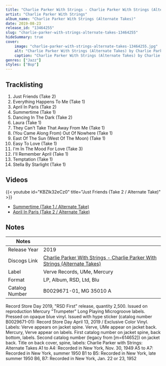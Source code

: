 ```yaml
---
title: "Charlie Parker With Strings - Charlie Parker With Strings (Alternate Takes)"
artist: "Charlie Parker With Strings"
album_name: "Charlie Parker With Strings (Alternate Takes)"
date: 2019-08-23
release_id: "13464255"
slug: "charlie-parker-with-strings-alternate-takes-13464255"
hideSummary: true
cover:
    image: "charlie-parker-with-strings-alternate-takes-13464255.jpg"
    alt: "Charlie Parker With Strings (Alternate Takes) by Charlie Parker With Strings"
    caption: "Charlie Parker With Strings (Alternate Takes) by Charlie Parker With Strings"
genres: ["Jazz"]
styles: ["Bop"]
---
```

## Tracklisting
1. Just Friends (Take 2)
2. Everything Happens To Me (Take 1)
3. April In Paris (Take 2)
4. Summertime (Take 1)
5. Dancing In The Dark (Take 2)
6. Laura (Take 1)
7. They Can't Take That Away From Me (Take 1)
8. (You Came Along From) Out Of Nowhere (Take 1)
9. East Of The Sun (West Of The Moon) (Take 1)
10. Easy To Love (Take 1)
11. I'm In The Mood For Love (Take 3)
12. I'll Remember April (Take 1)
13. Temptation (Take 1)
14. Stella By Starlight (Take 1)

## Videos
{{< youtube id="KBZlk32eCz0" title="Just Friends (Take 2 / Alternate Take)" >}}
- [Summertime (Take 1 / Alternate Take)](https://www.youtube.com/watch?v=65IxgLzk2EM)
- [April In Paris (Take 2 / Alternate Take)](https://www.youtube.com/watch?v=cvaOvxf-FNM)

## Notes
| Notes          |             |
| ---------------| ----------- |
| Release Year   | 2019 |
| Discogs Link   | [Charlie Parker With Strings - Charlie Parker With Strings (Alternate Takes)](https://www.discogs.com/release/13464255-Charlie-Parker-With-Strings-Charlie-Parker-With-Strings-Alternate-Takes) |
| Label          | Verve Records, UMe, Mercury |
| Format         | LP, Album, RSD, Ltd, Blu |
| Catalog Number | B0029671-01, MG 35010 A |

Record Store Day 2019, "RSD First" release, quantity 2,500.  Issued on reproduction Mercury "Trumpeter" Long Playing Microgroove labels.  Pressed on opaque blue vinyl.  Issued with hype sticker (catalog number B0029671-01): Record Store Day April 13, 2019 / Exclusive Color Vinyl.  Labels: Verve appears on jacket spine. Verve, UMe appear on jacket back. Mercury, Verve appear on labels.  First catalog number on jacket spine, back bottom, labels. Second catalog number (legacy from [m=614652]) on jacket back.  Title on back cover, spine, labels: Charlie Parker with Strings: Alternate Takes  A1 to A4: Recorded in New York, Nov. 30, 1949 A5 to A7: Recorded in New York, summer 1950 B1 to B5: Recorded in New York, late summer 1950 B6, B7: Recorded in New York, Jan. 22 or 23, 1952
